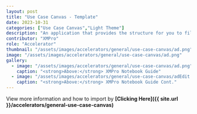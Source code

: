 ```yaml
---
layout: post
title: "Use Case Canvas - Template"
date: 2023-10-31
categories: ["Use Case Canvas","Light Theme"]
description: "An application that provides the structure for you to fill in with your use case details."
contributor: "XMPro"
role: "Accelerator"
thumbnail: "/assets/images/accelerators/general/use-case-canvas/ad.png"
image: "/assets/images/accelerators/general/use-case-canvas/ad.png"
gallery:
  - image: "/assets/images/accelerators/general/use-case-canvas/ad.png"
    caption: "<strong>Above:</strong> XMPro Notebook Guide"
  - image: "/assets/images/accelerators/general/use-case-canvas/adEdit.png"
    caption: "<strong>Above:</strong> XMPro Notebook Guide Cont."
---
```


View more information and how to import by <strong>[Clicking Here]({{ site.url }}/accelerators/general-use-case-canvas)</strong>